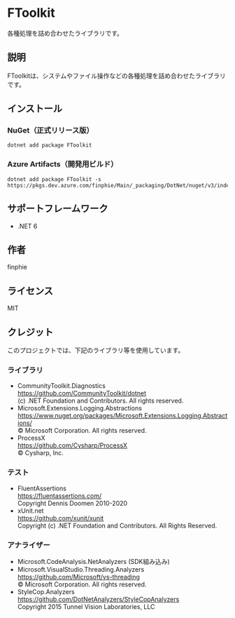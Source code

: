 # FToolkit

各種処理を詰め合わせたライブラリです。

## 説明

FToolkitは、システムやファイル操作などの各種処理を詰め合わせたライブラリです。

## インストール

### NuGet（正式リリース版）

```console
dotnet add package FToolkit
```

### Azure Artifacts（開発用ビルド）

```console
dotnet add package FToolkit -s https://pkgs.dev.azure.com/finphie/Main/_packaging/DotNet/nuget/v3/index.json
```

## サポートフレームワーク

- .NET 6

## 作者

finphie

## ライセンス

MIT

## クレジット

このプロジェクトでは、下記のライブラリ等を使用しています。

### ライブラリ

- CommunityToolkit.Diagnostics  
<https://github.com/CommunityToolkit/dotnet>  
(c) .NET Foundation and Contributors. All rights reserved.
- Microsoft.Extensions.Logging.Abstractions  
<https://www.nuget.org/packages/Microsoft.Extensions.Logging.Abstractions/>  
© Microsoft Corporation. All rights reserved.
- ProcessX  
<https://github.com/Cysharp/ProcessX>  
© Cysharp, Inc.

### テスト

- FluentAssertions  
<https://fluentassertions.com/>  
Copyright Dennis Doomen 2010-2020
- xUnit.net  
<https://github.com/xunit/xunit>  
Copyright (c) .NET Foundation and Contributors. All Rights Reserved.

### アナライザー

- Microsoft.CodeAnalysis.NetAnalyzers (SDK組み込み)
- Microsoft.VisualStudio.Threading.Analyzers  
<https://github.com/Microsoft/vs-threading>  
© Microsoft Corporation. All rights reserved.
- StyleCop.Analyzers  
<https://github.com/DotNetAnalyzers/StyleCopAnalyzers>  
Copyright 2015 Tunnel Vision Laboratories, LLC
